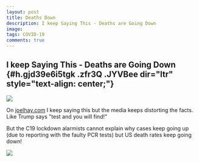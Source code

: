 ```yaml
---
layout: post
title: Deaths Down
description: I keep Saying This - Deaths are Going Down
image: 
tags: COVID-19
comments: true
---
```


I keep Saying This - Deaths are Going Down {#h.gjd39e6i5tgk .zfr3Q .JYVBee dir="ltr" style="text-align: center;"}
------------------------------------------

[![](https://lh4.googleusercontent.com/yNwQApQ80YYtxPg86cgyccl1hJLtaEs0oTZCNDC036U5f1Y-zIT5lsRJgEI_kJmcS5XpEc8U_VX7WGqBkiBSTar9jbiKaCaGLduAgkIlGvqdw24nGZ4=w1280)](https://www.google.com/url?q=https%3A%2F%2Fredcap.med.usc.edu%2Fsurveys%2F%3Fs%3DJ7KEL4YTKT&sa=D&sntz=1&usg=AFQjCNGgmJPVlIxKzdq9Pd16K5HC0kstRQ)

On
[joelhay.com](http://www.google.com/url?q=http%3A%2F%2Fjoelhay.com%2F&sa=D&sntz=1&usg=AFQjCNHbEihJ5-3x9wqjLWiW_9XPH8pB_w)
I keep saying this but the media keeps distorting the facts. Like Trump
says "test and you will find!"

But the C19 lockdown alarmists cannot explain why cases keep going up
(due to reporting with the faulty PCR tests) but US death rates keep
going down!

![](https://lh4.googleusercontent.com/kOC66bbJvlKmTZx0mMXGzxJ7r2eqEFqcgieQSJ6ibS-zCCokVW3DowdIl61zHxDu9M2Y1M0WUy3McgD5lgn3PeCovQi1xsnO4zgWi-j8MZJDRjdqSW0=w1280)
